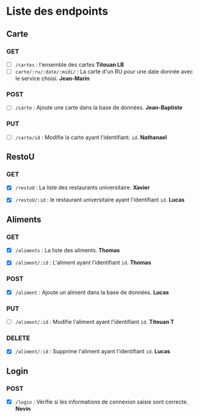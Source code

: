 # Liste des endpoints

## Carte

### GET

- [ ] `/cartes` : l'ensemble des cartes **Titouan LB**
- [ ] `carte/:ru/:date/:midi/` : La carte d'un RU pour une date donnée avec le service choisi. **Jean-Marin**

### POST

- [ ] `/carte` : Ajoute une carte dans la base de données. **Jean-Baptiste**

### PUT

- [ ] `/carte/id` : Modifie la carte ayant l'identifiant. `id`. **Nathanael**

## RestoU

### GET

- [x] `/restoU` : La liste des restaurants universitaire. **Xavier**

- [x] `/restoU/:id` : le restaurant universitaire ayant l'identifiant `id`. **Lucas**

## Aliments

### GET

- [x] `/aliments` : La liste des aliments. **Thomas**

- [x] `/aliment/:id` : L'aliment ayant l'identifiant `id`. **Thomas**

### POST

- [x] `/aliment` : Ajoute un aliment dans la base de données. **Lucas**

### PUT

- [ ] `/aliment/:id` : Modifie l'aliment ayant l'identifiant `id`. **Titouan T**

### DELETE

- [x] `/aliment/:id` : Supprime l'aliment ayant l'identifiant `id`. **Lucas**

## Login

### POST

- [x] `/login` : Vérifie si les informations de connexion saisie sont correcte. **Nevin**
